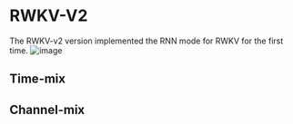 # RWKV-V2
The RWKV-v2 version implemented the RNN mode for RWKV for the first time.
![image](https://rwkv.cn/_next/image?url=%2F_next%2Fstatic%2Fmedia%2FRWKV-v2-RNN-Architecture.36e56c99.jpg&w=1200&q=75)
## Time-mix

## Channel-mix
